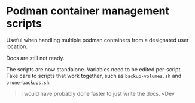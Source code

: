 # Podman container management scripts

Useful when handling multiple podman containers from a designated user location.

Docs are still not ready.

The scripts are now standalone. Variables need to be edited per-script.
Take care to scripts that work together, such as `backup-volumes.sh` and `prune-backups.sh`.

> I would have probably done faster to just write the docs. ~Dev
